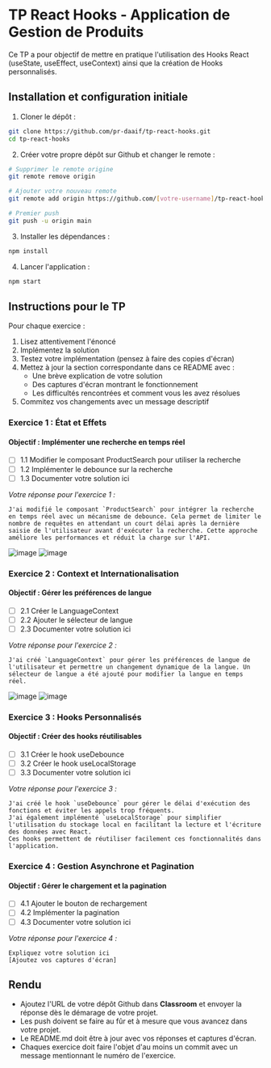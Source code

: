# TP React Hooks - Application de Gestion de Produits

Ce TP a pour objectif de mettre en pratique l'utilisation des Hooks React (useState, useEffect, useContext) ainsi que la création de Hooks personnalisés.

## Installation et configuration initiale

1. Cloner le dépôt :
```bash
git clone https://github.com/pr-daaif/tp-react-hooks.git
cd tp-react-hooks
```

2. Créer votre propre dépôt sur Github et changer le remote :
```bash
# Supprimer le remote origine
git remote remove origin

# Ajouter votre nouveau remote
git remote add origin https://github.com/[votre-username]/tp-react-hooks.git

# Premier push
git push -u origin main
```

3. Installer les dépendances :
```bash
npm install
```

4. Lancer l'application :
```bash
npm start
```

## Instructions pour le TP

Pour chaque exercice :
1. Lisez attentivement l'énoncé
2. Implémentez la solution
3. Testez votre implémentation (pensez à faire des copies d'écran)
4. Mettez à jour la section correspondante dans ce README avec :
   - Une brève explication de votre solution
   - Des captures d'écran montrant le fonctionnement
   - Les difficultés rencontrées et comment vous les avez résolues
5. Commitez vos changements avec un message descriptif

### Exercice 1 : État et Effets 
#### Objectif : Implémenter une recherche en temps réel

- [ ] 1.1 Modifier le composant ProductSearch pour utiliser la recherche
- [ ] 1.2 Implémenter le debounce sur la recherche
- [ ] 1.3 Documenter votre solution ici

_Votre réponse pour l'exercice 1 :_
```
J'ai modifié le composant `ProductSearch` pour intégrer la recherche en temps réel avec un mécanisme de debounce. Cela permet de limiter le nombre de requêtes en attendant un court délai après la dernière saisie de l'utilisateur avant d'exécuter la recherche. Cette approche améliore les performances et réduit la charge sur l'API.  
```
![image](https://github.com/user-attachments/assets/08594d1b-e62d-46ab-970b-f3853d746d53)
![image](https://github.com/user-attachments/assets/8c1a217a-a30d-4bf3-aa6b-1732a9919319)



### Exercice 2 : Context et Internationalisation
#### Objectif : Gérer les préférences de langue

- [ ] 2.1 Créer le LanguageContext
- [ ] 2.2 Ajouter le sélecteur de langue
- [ ] 2.3 Documenter votre solution ici

_Votre réponse pour l'exercice 2 :_
```
J'ai créé `LanguageContext` pour gérer les préférences de langue de l'utilisateur et permettre un changement dynamique de la langue. Un sélecteur de langue a été ajouté pour modifier la langue en temps réel.
```
![image](https://github.com/user-attachments/assets/773649a6-1a25-46e8-878d-ca4934e25cec)
![image](https://github.com/user-attachments/assets/c617d225-65fe-4899-a3fd-964e0227a097)



### Exercice 3 : Hooks Personnalisés
#### Objectif : Créer des hooks réutilisables

- [ ] 3.1 Créer le hook useDebounce
- [ ] 3.2 Créer le hook useLocalStorage
- [ ] 3.3 Documenter votre solution ici

_Votre réponse pour l'exercice 3 :_
```
J'ai créé le hook `useDebounce` pour gérer le délai d'exécution des fonctions et éviter les appels trop fréquents.
J'ai également implémenté `useLocalStorage` pour simplifier l'utilisation du stockage local en facilitant la lecture et l'écriture des données avec React.
Ces hooks permettent de réutiliser facilement ces fonctionnalités dans l'application.
```

### Exercice 4 : Gestion Asynchrone et Pagination
#### Objectif : Gérer le chargement et la pagination

- [ ] 4.1 Ajouter le bouton de rechargement
- [ ] 4.2 Implémenter la pagination
- [ ] 4.3 Documenter votre solution ici

_Votre réponse pour l'exercice 4 :_
```
Expliquez votre solution ici
[Ajoutez vos captures d'écran]
```

## Rendu

- Ajoutez l'URL de votre dépôt Github dans  **Classroom** et envoyer la réponse dès le démarage de votre projet.
- Les push doivent se faire au fûr et à mesure que vous avancez dans votre projet.
- Le README.md doit être à jour avec vos réponses et captures d'écran. 
- Chaques exercice doit faire l'objet d'au moins un commit avec un message mentionnant le numéro de l'exercice.
